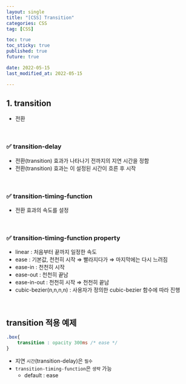 ```yaml
---
layout: single
title: "[CSS] Transition"
categories: CSS
tag: [CSS]

toc: true
toc_sticky: true
published: true
future: true

date: 2022-05-15
last_modified_at: 2022-05-15

---
```


## 1. transition

- 전환

<br/>

### ✅ transition-delay

- 전환(transition) 효과가 나타나기 전까지의 지연 시간을 정함
- 전환(transition) 효과는 이 설정된 시간이 흐른 후 시작

<br/>

### ✅ transition-timing-function

- 전환 효과의 속도를 설정

<br/>

### ✅ transition-timing-function property

- linear : 처음부터 끝까지 일정한 속도
- ease : 기본값, 천천히 시작 ⇒ 빨라지다가 ⇒ 마지막에는 다시 느려짐
- ease-in : 천천히 시작
- ease-out : 천천히 끝남
- ease-in-out : 천천히 시작 ⇒ 천천히 끝남
- cubic-bezier(n,n,n,n) : 사용자가 정의한 cubic-bezier 함수에 따라 진행

<br/>

## transition 적용 예제

```css
.box{
	transition : opacity 300ms /* ease */
}
```

- 지연 `시간`(transition-delay)은 `필수`
- `transition-timing-function`은 `생략` 가능
    - default : ease
